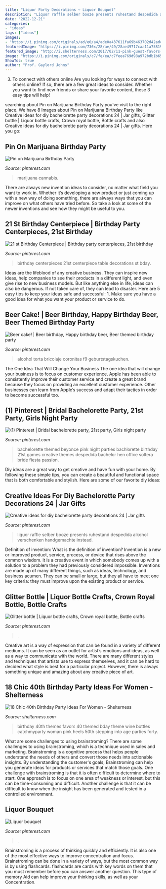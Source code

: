 ```yaml
---
title: "Liquor Party Decorations ~ Liquor Bouquet"
description: "Liquor raffle selber booze presents ruhestand despedida alkohol verschenken handgemachte instead"
date: "2022-12-21"
categories:
- "ideas"
tags: ["ideas"]
images:
- "https://i.pinimg.com/originals/ad/e0/a4/ade0a437611fa69b463702d42adcd788.jpg"
featuredImage: "https://i.pinimg.com/736x/28/ae/49/28ae49717caa11a7581910f4d75a18f8.jpg"
featured_image: "http://i.shelterness.com/2017/02/11-pink-guest-favors-small-bottles-of-alcohol.jpg"
image: "https://i.pinimg.com/originals/c7/fe/ea/c7feea769d98a972bdb1b658a9a32629.jpg"
ShowToc: true
author: "Prof. Gaylord Johns"
---
```



3. To connect with others online
Are you looking for ways to connect with others online? If so, there are a few great ideas to consider. Whether you want to find new friends or share your favorite content, these 3 easy tips will help!

	

		
searching about Pin on Marijuana Birthday Party you've visit to the right place. We have 8 Images about Pin on Marijuana Birthday Party like Creative ideas for diy bachelorette party decorations 24 | Jar gifts, Glitter bottle | Liquor bottle crafts, Crown royal bottle, Bottle crafts and also Creative ideas for diy bachelorette party decorations 24 | Jar gifts. Here you go:
		
    
## Pin On Marijuana Birthday Party

<img loading=lazy src="https://i.pinimg.com/736x/28/ae/49/28ae49717caa11a7581910f4d75a18f8.jpg" onerror="this.onerror=null;this.src='https://tse4.mm.bing.net/th?id=OIP.J-tUzx4VT4yI5QLiShGLGAHaJ4&amp;pid=15.1';" alt="Pin on Marijuana Birthday Party">

_Source: pinterest.com_

>marijuana cannabis. 

	

There are always new invention ideas to consider, no matter what field you want to work in. Whether it’s developing a new product or just coming up with a new way of doing something, there are always ways that you can improve on what others have tried before. So take a look at some of the newer inventions and see how they might be useful to you.

    
## 21 St Birthday Centerpiece | Birthday Party Centerpieces, 21st Birthday

<img loading=lazy src="https://i.pinimg.com/originals/ef/34/e1/ef34e15c5770dca2e9ec0c06da065b84.jpg" onerror="this.onerror=null;this.src='https://tse4.mm.bing.net/th?id=OIP.6mxNNGcS_RGUDMpo65r0LQHaMe&amp;pid=15.1';" alt="21 st Birthday Centerpiece | Birthday party centerpieces, 21st birthday">

_Source: pinterest.com_

>birthday centerpieces 21st centerpiece table decorations st bday. 

	

Ideas are the lifeblood of any creative business. They can inspire new ideas, help companies to see their products in a different light, and even give rise to new business models. But like anything else in life, ideas can also be dangerous. If not taken care of, they can lead to disaster. Here are 5 easy tips to keep your ideas safe and successful: 1. Make sure you have a good idea for what you want your product or service to do.

    
## Beer Cake! | Beer Birthday, Happy Birthday Beer, Beer Themed Birthday Party

<img loading=lazy src="https://i.pinimg.com/736x/25/de/f9/25def9f9313693e01d47333fe0c65946--beer-birthday-cakes-bottle-cake.jpg" onerror="this.onerror=null;this.src='https://tse2.mm.bing.net/th?id=OIP.gM0SVp6CGnFHrlRjkOfDTAHaJ3&amp;pid=15.1';" alt="Beer cake! | Beer birthday, Happy birthday beer, Beer themed birthday party">

_Source: pinterest.com_

>alcohol torta bricolaje coronitas f9 geburtstagskuchen. 

	

The One Idea That Will Change Your Business
The one idea that will change your business is to focus on customer experience. Apple has been able to consistently improve their customer service and create a great brand because they focus on providing an excellent customer experience. Other businesses can learn from Apple’s success and adapt their tactics in order to become successful too.

    
## (1) Pinterest | Bridal Bachelorette Party, 21st Party, Girls Night Party

<img loading=lazy src="https://i.pinimg.com/originals/c7/fe/ea/c7feea769d98a972bdb1b658a9a32629.jpg" onerror="this.onerror=null;this.src='https://tse4.mm.bing.net/th?id=OIP.gtYq-JgI38DefDS6WBB_XQHaJ3&amp;pid=15.1';" alt="(1) Pinterest | Bridal bachelorette party, 21st party, Girls night party">

_Source: pinterest.com_

>bachelorette themed beyonce pink night parties bachlorette birthday 21st games creative themes despedida bachelor hen office soltera bride fiesta passion. 

	

Diy ideas are a great way to get creative and have fun with your home. By following these simple tips, you can create a beautiful and functional space that is both comfortable and stylish. Here are some of our favorite diy ideas: 

    
## Creative Ideas For Diy Bachelorette Party Decorations 24 | Jar Gifts

<img loading=lazy src="https://i.pinimg.com/originals/ad/e0/a4/ade0a437611fa69b463702d42adcd788.jpg" onerror="this.onerror=null;this.src='https://tse1.mm.bing.net/th?id=OIP.x-34evcZwXibhfwVOu-rVgHaLH&amp;pid=15.1';" alt="Creative ideas for diy bachelorette party decorations 24 | Jar gifts">

_Source: pinterest.com_

>liquor raffle selber booze presents ruhestand despedida alkohol verschenken handgemachte instead. 

	

Definition of invention: What is the definition of invention?
Invention is a new or improved product, service, process, or device that rises above the common wisdom. It is a creative event in which somebody comes up with a solution to a problem they had previously considered impossible.
Inventions are made up of many different things, such as ideas, technology, and business acumen. They can be small or large, but they all have to meet one key criteria: they must improve upon the existing product or service.

    
## Glitter Bottle | Liquor Bottle Crafts, Crown Royal Bottle, Bottle Crafts

<img loading=lazy src="https://i.pinimg.com/originals/1e/d7/ad/1ed7ad1bd7db3692000b51811b262130.jpg" onerror="this.onerror=null;this.src='https://tse3.mm.bing.net/th?id=OIP.AbZCGKQuWEGGdoDLcgyJJgHaJ4&amp;pid=15.1';" alt="Glitter bottle | Liquor bottle crafts, Crown royal bottle, Bottle crafts">

_Source: pinterest.com_

>. 

	

Creative art is a way of expression that can be found in a variety of different mediums. It can be seen as an outlet for artist’s emotions and ideas, as well as a way to communicate with the world. There are many different styles and techniques that artists use to express themselves, and it can be hard to decided what style is best for a particular project. However, there is always something unique and amazing about any creative piece of art.

    
## 18 Chic 40th Birthday Party Ideas For Women - Shelterness

<img loading=lazy src="http://i.shelterness.com/2017/02/11-pink-guest-favors-small-bottles-of-alcohol.jpg" onerror="this.onerror=null;this.src='https://tse2.mm.bing.net/th?id=OIP.L-bRiBtXt9qCZ0WlbG5WxQHaE7&amp;pid=15.1';" alt="18 Chic 40th Birthday Party Ideas For Women - Shelterness">

_Source: shelterness.com_

>birthday 40th themes favors 40 themed bday theme wine bottles catchmyparty woman pink heels 50th stepping into age parties forty. 

	

What are some challenges to using brainstroming?
There are some challenges to using brainstroming, which is a technique used in sales and marketing. Brainstroming is a cognitive process that helps people understand the needs of others and convert those needs into actionable insights. By understanding the customer's goals, Brainstroming can help you generate ideas for products or services that match those goals.
One challenge with brainstroming is that it is often difficult to determine where to start. One approach is to focus on one area of weakness or interest, but this can be time-consuming and difficult. Another challenge is that it can be difficult to know when the insight has been generated and tested in a controlled environment.

    
## Liquor Bouquet

<img loading=lazy src="https://i.pinimg.com/originals/35/75/dd/3575ddf63ccb5e7100c1ae023ad22ae8.jpg" onerror="this.onerror=null;this.src='https://tse1.mm.bing.net/th?id=OIP.Za8COywhjvtWFBvhcQdgWQHaJ4&amp;pid=15.1';" alt="Liquor bouquet">

_Source: pinterest.com_

>. 

	

Brainstroming is a process of thinking quickly and efficiently. It is also one of the most effective ways to improve concentration and focus. Brainstroming can be done in a variety of ways, but the most common way is by using flashcards. flashcards are cards with key words on them that you must remember before you can answer another question. This type of memory Aid can help improve your thinking skills, as well as your Concentration.

